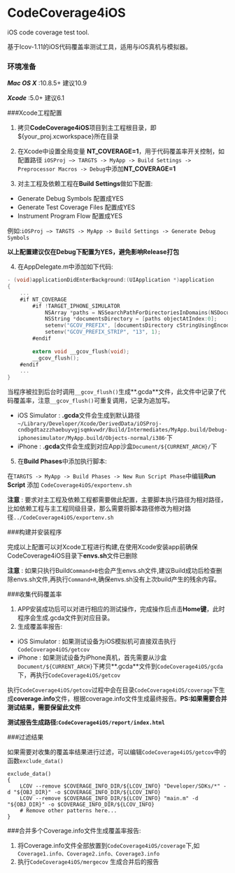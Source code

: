 CodeCoverage4iOS
================

iOS code coverage test tool. 

基于lcov-1.11的iOS代码覆盖率测试工具，适用与iOS真机与模拟器。

### 环境准备

***Mac OS X*** :10.8.5+ 建议10.9

***Xcode*** :5.0+ 建议6.1



###Xcode工程配置
1. 拷贝**CodeCoverage4iOS**项目到主工程根目录，即${your_proj.xcworkspace}所在目录

2. 在Xcode中设置全局变量 **NT_COVERAGE=1**，用于代码覆盖率开关控制，如配置路径 `iOSProj —> TARGTS -> MyApp -> Build Settings -> Preprocessor Macros -> Debug`中添加**NT_COVERAGE=1**

3. 对主工程及依赖工程在**Build Settings**做如下配置:
  * Generate Debug Symbols 配置成YES
  * Generate Test Coverage Files 配置成YES
  * Instrument Program Flow 配置成YES
  
  例如:`iOSProj —> TARGTS -> MyApp -> Build Settings -> Generate Debug Symbols` 
  
  **以上配置建议仅在Debug下配置为YES，避免影响Release打包**

4. 在AppDelegate.m中添加如下代码:
  ```Objective-C
  - (void)applicationDidEnterBackground:(UIApplication *)application
  {
      ...
      #if NT_COVERAGE
          #if !TARGET_IPHONE_SIMULATOR
              NSArray *paths = NSSearchPathForDirectoriesInDomains(NSDocumentDirectory, NSUserDomainMask, YES);
              NSString *documentsDirectory = [paths objectAtIndex:0];
              setenv("GCOV_PREFIX", [documentsDirectory cStringUsingEncoding:NSUTF8StringEncoding], 1);
              setenv("GCOV_PREFIX_STRIP", "13", 1);
          #endif
          
          extern void __gcov_flush(void);
          __gcov_flush();
      #endif
      ...
  }
  ```
  
  当程序被拉到后台时调用`__gcov_flush()`生成**.gcda**文件，此文件中记录了代码覆盖率，注意`__gcov_flush()`可重复调用，记录为追加写。
  * iOS Simulator : **.gcda**文件会生成到默认路径`~/Library/Developer/Xcode/DerivedData/iOSProj-cndbgdtazzzhaebuyvgjsqmkvwdr/Build/Intermediates/MyApp.build/Debug-iphonesimulator/MyApp.build/Objects-normal/i386`·下
  * iPhone :  **.gcda**文件会生成到对应App沙盒`Document/${CURRENT_ARCH}/`下

5. 在**Build Phases**中添加执行脚本:

  在`TARGTS -> MyApp -> Build Phases -> New Run Script Phase`中编辑**Run Script** 添加 `CodeCoverage4iOS/exportenv.sh`
  
  **注意** : 要求对主工程及依赖工程都需要做此配置，主要脚本执行路径为相对路径，比如依赖工程与主工程同级目录，那么需要将脚本路径修改为相对路径`../CodeCoverage4iOS/exportenv.sh`
  
###构建并安装程序

完成以上配置可以对Xcode工程进行构建,在使用Xcode安装app前确保CodeCoverage4iOS目录下**envs.sh**文件已删除

**注意** : 如果只执⾏Build`Command+B`也会产⽣envs.sh文件,建议Build成功后检查删除envs.sh⽂件,再执⾏`Command+R`,确保envs.sh没有上次build产生的残余内容。

###收集代码覆盖率

1. APP安装成功后可以对进行相应的测试操作，完成操作后点击**Home键**，此时程序会生成.gcda文件到对应目录。
2. 生成覆盖率报告:
  * iOS Simulator : 如果测试设备为iOS模拟机可直接双击执行`CodeCoverage4iOS/getcov`
  * iPhone : 如果测试设备为iPhone真机，首先需要从沙盒`Document/${CURRENT_ARCH}`下拷贝**.gcda**文件到`CodeCoverage4iOS/gcda`下，再执行`CodeCoverage4iOS/getcov`
  
  执行`CodeCoverage4iOS/getcov`过程中会在目录`CodeCoverage4iOS/coverage`下生成**coverage.info**文件，根据coverage.info文件生成最终报告。**PS:如果需要合并测试结果，需要保留此文件**
  
  **测试报告生成路径:`CodeCoverage4iOS/report/index.html`**
  
###过滤结果

  如果需要对收集的覆盖率结果进行过滤，可以编辑`CodeCoverage4iOS/getcov`中的函数`exclude_data()`
  ```shell
  exclude_data()
  {
      LCOV --remove $COVERAGE_INFO_DIR/${LCOV_INFO} "Developer/SDKs/*" -d "${OBJ_DIR}" -o $COVERAGE_INFO_DIR/${LCOV_INFO}
      LCOV --remove $COVERAGE_INFO_DIR/${LCOV_INFO} "main.m" -d "${OBJ_DIR}" -o $COVERAGE_INFO_DIR/${LCOV_INFO}
      # Remove other patterns here...
  }
  ```

###合并多个Coverage.info⽂件⽣成覆盖率报告:
1. 将Coverage.info文件全部放置到`CodeCoverage4iOS/coverage`下,如 `Coverage1.info、Coverage2.info、Coverage3.info`
2. 执行`CodeCoverage4iOS/mergecov` 生成合并后的报告
  

  


  
  


